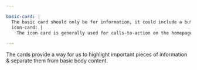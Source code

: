 ```yaml
---

basic-card: |
  The basic card should only be for information, it could include a button, but never a link itself.
  icon-card: |
    The icon card is generally used for calls-to-action on the homepage or highlight on the pages.

---
```


The cards provide a way for us to highlight important pieces of information & separate them from basic body content.
